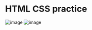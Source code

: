# HTML CSS practice
![image](https://user-images.githubusercontent.com/97035194/154835827-576d501d-7a0f-4972-8ed5-6958fd98f92f.png)
![image](https://user-images.githubusercontent.com/97035194/154835842-28f31dcf-8ea8-4e80-82c4-c48abce8c0de.png)

